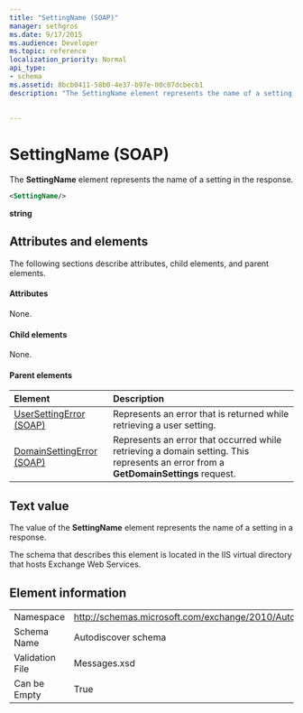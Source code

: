 ```yaml
---
title: "SettingName (SOAP)"
manager: sethgros
ms.date: 9/17/2015
ms.audience: Developer
ms.topic: reference
localization_priority: Normal
api_type:
- schema
ms.assetid: 8bcb0411-58b0-4e37-b97e-00c07dcbecb1
description: "The SettingName element represents the name of a setting in the response."
 
 
---
```


# SettingName (SOAP)

The **SettingName** element represents the name of a setting in the response. 
  
```XML
<SettingName/>
```

 **string**
## Attributes and elements

The following sections describe attributes, child elements, and parent elements.
  
#### Attributes

None.
  
#### Child elements

None.
  
#### Parent elements

|**Element**|**Description**|
|:-----|:-----|
|[UserSettingError (SOAP)](usersettingerror-soap.md) <br/> |Represents an error that is returned while retrieving a user setting.  <br/> |
|[DomainSettingError (SOAP)](domainsettingerror-soap.md) <br/> |Represents an error that occurred while retrieving a domain setting. This represents an error from a **GetDomainSettings** request.  <br/> |
   
## Text value

The value of the **SettingName** element represents the name of a setting in a response. 
  
The schema that describes this element is located in the IIS virtual directory that hosts Exchange Web Services.
  
## Element information

|||
|:-----|:-----|
|Namespace  <br/> |http://schemas.microsoft.com/exchange/2010/Autodiscover  <br/> |
|Schema Name  <br/> |Autodiscover schema  <br/> |
|Validation File  <br/> |Messages.xsd  <br/> |
|Can be Empty  <br/> |True  <br/> |
   

